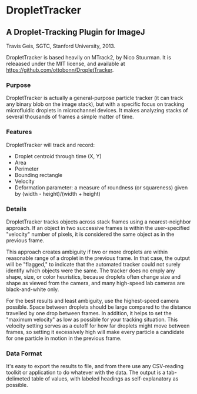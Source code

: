 # DropletTracker
## A Droplet-Tracking Plugin for ImageJ

Travis Geis, SGTC, Stanford University, 2013.

DropletTracker is based heavily on MTrack2, by Nico Stuurman. It is releaased under the MIT license, 
and available at https://github.com/ottobonn/DropletTracker.

### Purpose

DropletTracker is actually a general-purpose particle tracker (it can track any binary blob on the image stack),
but with a specific focus on tracking microfluidic droplets in microchannel devices. It makes analyzing stacks 
of several thousands of frames a simple matter of time.

### Features

DropletTracker will track and record:

* Droplet centroid through time (X, Y)  
* Area
* Perimeter
* Bounding rectangle
* Velocity
* Deformation parameter: a measure of roundness (or squareness) given by (width - height)/(width + height)

### Details

DropletTracker tracks objects across stack frames using a nearest-neighbor approach. If an object in two
successive frames is within the user-specified "velocity" number of pixels, it is considered the same object as
in the previous frame. 

This approach creates ambiguity if two or more droplets are within reasonable range of a droplet in the
previous frame. In that case, the output will be "flagged," to indicate that the automated tracker could not
surely identify which objects were the same. The tracker does no emply any shape, size, or color heuristics,
because droplets often change size and shape as viewed from the camera, and many high-speed lab cameras are
black-and-white only.

For the best results and least ambiguity, use the highest-speed camera possible. Space between droplets should
be large compared to the distance travelled by one drop between frames. In addition, it helps to set the "maximum
velocity" as low as possible for your tracking situation. This velocity setting serves as a cutoff for how far
droplets might move between frames, so setting it excessively high will make every particle a candidate for one
particle in motion in the previous frame.

### Data Format

It's easy to export the results to file, and from there use any CSV-reading toolkit or application to do whatever
with the data. The output is a tab-delimeted table of values, with labeled headings as self-explanatory as possible.
